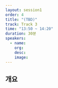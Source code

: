 ```yaml
---
layout: session1
order: 4
title: "(TBD)"
track: Track 3
time: "13:50 ~ 14:20"
duration: 30분
speakers:
  - name: 
    org: 
    desc: 
    image:
---
```


## 개요
